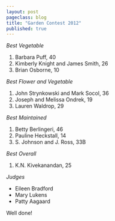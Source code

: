 ```yaml
---
layout: post
pageclass: blog
title: "Garden Contest 2012"
published: true
---
```

*Best Vegetable*

1.  Barbara Puff, 40
2.  Kimberly Knight and James Smith, 26
3.  Brian Osborne, 10

 *Best Flower and Vegetable*

1.  John Strynkowski and Mark Socol, 36
2.  Joseph and Melissa Ondrek, 19
3.  Lauren Waldrop, 29

*Best Maintained*

1.  Betty Berlingeri, 46
2.  Pauline Heckstall, 14
3.  S. Johnson and J. Ross, 33B

*Best Overall*

1.  K.N. Kivekanandan, 25

*Judges*

-   Eileen Bradford
-   Mary Lukens
-   Patty Aagaard

Well done!
